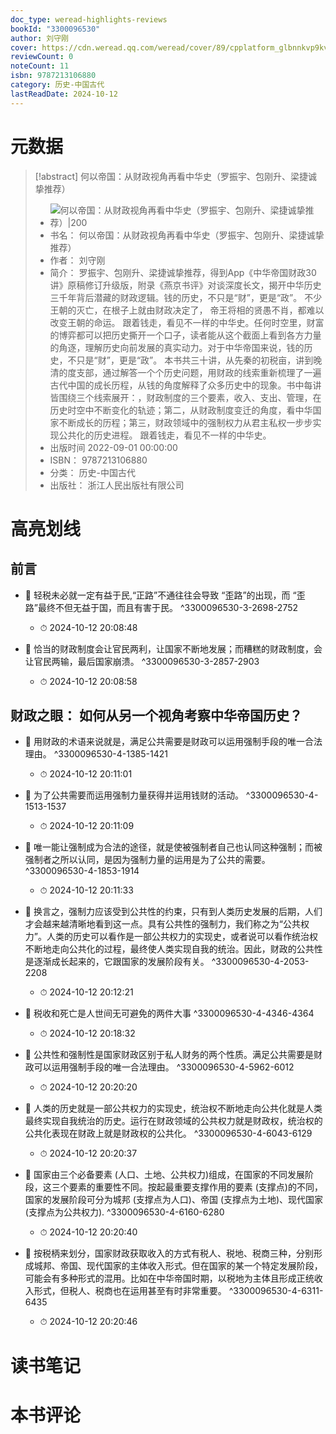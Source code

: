 ```yaml
---
doc_type: weread-highlights-reviews
bookId: "3300096530"
author: 刘守刚
cover: https://cdn.weread.qq.com/weread/cover/89/cpplatform_glbnnkvp9kvmxryh3auzda/t7_cpplatform_glbnnkvp9kvmxryh3auzda1714114737.jpg
reviewCount: 0
noteCount: 11
isbn: 9787213106880
category: 历史-中国古代
lastReadDate: 2024-10-12
---
```

# 元数据
> [!abstract] 何以帝国：从财政视角再看中华史（罗振宇、包刚升、梁捷诚挚推荐）
> - ![ 何以帝国：从财政视角再看中华史（罗振宇、包刚升、梁捷诚挚推荐）|200](https://cdn.weread.qq.com/weread/cover/89/cpplatform_glbnnkvp9kvmxryh3auzda/t7_cpplatform_glbnnkvp9kvmxryh3auzda1714114737.jpg)
> - 书名： 何以帝国：从财政视角再看中华史（罗振宇、包刚升、梁捷诚挚推荐）
> - 作者： 刘守刚
> - 简介： 罗振宇、包刚升、梁捷诚挚推荐，得到App《中华帝国财政30讲》原稿修订升级版，附录《燕京书评》对谈深度长文，揭开中华历史三千年背后潜藏的财政逻辑。钱的历史，不只是“财”，更是“政”。
不少王朝的灭亡，在根子上就由财政决定了，
帝王将相的贤愚不肖，都难以改变王朝的命运。
跟着钱走，看见不一样的中华史。任何时空里，财富的博弈都可以把历史撕开一个口子，读者能从这个截面上看到各方力量的角逐，理解历史向前发展的真实动力。对于中华帝国来说，钱的历史，不只是“财”，更是“政”。
本书共三十讲，从先秦的初税亩，讲到晚清的度支部，通过解答一个个历史问题，用财政的线索重新梳理了一遍古代中国的成长历程，从钱的角度解释了众多历史中的现象。书中每讲皆围绕三个线索展开：，财政制度的三个要素，收入、支出、管理，在历史时空中不断变化的轨迹；第二，从财政制度变迁的角度，看中华国家不断成长的历程；第三，财政领域中的强制权力从君主私权一步步实现公共化的历史进程。
跟着钱走，看见不一样的中华史。
> - 出版时间 2022-09-01 00:00:00
> - ISBN： 9787213106880
> - 分类： 历史-中国古代
> - 出版社： 浙江人民出版社有限公司

# 高亮划线

## 前言


- 📌 轻税未必就一定有益于民,“正路”不通往往会导致 “歪路”的出现，而 “歪路”最终不但无益于国，而且有害于民。 ^3300096530-3-2698-2752
    - ⏱ 2024-10-12 20:08:48 

- 📌 恰当的财政制度会让官民两利，让国家不断地发展；而糟糕的财政制度，会让官民两输，最后国家崩溃。 ^3300096530-3-2857-2903
    - ⏱ 2024-10-12 20:08:58 
## 财政之眼： 如何从另一个视角考察中华帝国历史？


- 📌 用财政的术语来说就是，满足公共需要是财政可以运用强制手段的唯一合法理由。 ^3300096530-4-1385-1421
    - ⏱ 2024-10-12 20:11:01 

- 📌 为了公共需要而运用强制力量获得并运用钱财的活动。 ^3300096530-4-1513-1537
    - ⏱ 2024-10-12 20:11:09 

- 📌 唯一能让强制成为合法的途径，就是使被强制者自己也认同这种强制；而被强制者之所以认同，是因为强制力量的运用是为了公共的需要。 ^3300096530-4-1853-1914
    - ⏱ 2024-10-12 20:11:33 

- 📌 换言之，强制力应该受到公共性的约束，只有到人类历史发展的后期，人们才会越来越清晰地看到这一点。具有公共性的强制力，我们称之为“公共权力”。人类的历史可以看作是一部公共权力的实现史，或者说可以看作统治权不断地走向公共化的过程，最终使人类实现自我的统治。因此，财政的公共性是逐渐成长起来的，它跟国家的发展阶段有关。 ^3300096530-4-2053-2208
    - ⏱ 2024-10-12 20:12:21 

- 📌 税收和死亡是人世间无可避免的两件大事 ^3300096530-4-4346-4364
    - ⏱ 2024-10-12 20:18:32 

- 📌 公共性和强制性是国家财政区别于私人财务的两个性质。满足公共需要是财政可以运用强制手段的唯一合法理由。 ^3300096530-4-5962-6012
    - ⏱ 2024-10-12 20:20:20 

- 📌 人类的历史就是一部公共权力的实现史，统治权不断地走向公共化就是人类最终实现自我统治的历史。运行在财政领域的公共权力就是财政权，统治权的公共化表现在财政上就是财政权的公共化。 ^3300096530-4-6043-6129
    - ⏱ 2024-10-12 20:20:37 

- 📌 国家由三个必备要素 (人口、土地、公共权力)组成，在国家的不同发展阶段，这三个要素的重要性不同。按起最重要支撑作用的要素 (支撑点)的不同，国家的发展阶段可分为城邦 (支撑点为人口)、帝国 (支撑点为土地)、现代国家 (支撑点为公共权力). ^3300096530-4-6160-6280
    - ⏱ 2024-10-12 20:20:40 

- 📌 按税柄来划分，国家财政获取收入的方式有税人、税地、税商三种，分别形成城邦、帝国、现代国家的主体收入形式。但在国家的某一个特定发展阶段，可能会有多种形式的混用。比如在中华帝国时期，以税地为主体且形成正统收入形式，但税人、税商也在运用甚至有时非常重要。 ^3300096530-4-6311-6435
    - ⏱ 2024-10-12 20:20:46 
# 读书笔记

# 本书评论
